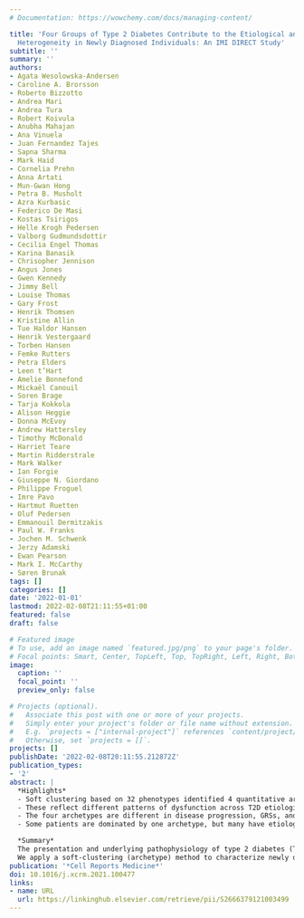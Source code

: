 ```yaml
---
# Documentation: https://wowchemy.com/docs/managing-content/

title: 'Four Groups of Type 2 Diabetes Contribute to the Etiological and Clinical
  Heterogeneity in Newly Diagnosed Individuals: An IMI DIRECT Study'
subtitle: ''
summary: ''
authors:
- Agata Wesolowska-Andersen
- Caroline A. Brorsson
- Roberto Bizzotto
- Andrea Mari
- Andrea Tura
- Robert Koivula
- Anubha Mahajan
- Ana Vinuela
- Juan Fernandez Tajes
- Sapna Sharma
- Mark Haid
- Cornelia Prehn
- Anna Artati
- Mun-Gwan Hong
- Petra B. Musholt
- Azra Kurbasic
- Federico De Masi
- Kostas Tsirigos
- Helle Krogh Pedersen
- Valborg Gudmundsdottir
- Cecilia Engel Thomas
- Karina Banasik
- Chrisopher Jennison
- Angus Jones
- Gwen Kennedy
- Jimmy Bell
- Louise Thomas
- Gary Frost
- Henrik Thomsen
- Kristine Allin
- Tue Haldor Hansen
- Henrik Vestergaard
- Torben Hansen
- Femke Rutters
- Petra Elders
- Leen t’Hart
- Amelie Bonnefond
- Mickaël Canouil
- Soren Brage
- Tarja Kokkola
- Alison Heggie
- Donna McEvoy
- Andrew Hattersley
- Timothy McDonald
- Harriet Teare
- Martin Ridderstrale
- Mark Walker
- Ian Forgie
- Giuseppe N. Giordano
- Philippe Froguel
- Imre Pavo
- Hartmut Ruetten
- Oluf Pedersen
- Emmanouil Dermitzakis
- Paul W. Franks
- Jochen M. Schwenk
- Jerzy Adamski
- Ewan Pearson
- Mark I. McCarthy
- Søren Brunak
tags: []
categories: []
date: '2022-01-01'
lastmod: 2022-02-08T21:11:55+01:00
featured: false
draft: false

# Featured image
# To use, add an image named `featured.jpg/png` to your page's folder.
# Focal points: Smart, Center, TopLeft, Top, TopRight, Left, Right, BottomLeft, Bottom, BottomRight.
image:
  caption: ''
  focal_point: ''
  preview_only: false

# Projects (optional).
#   Associate this post with one or more of your projects.
#   Simply enter your project's folder or file name without extension.
#   E.g. `projects = ["internal-project"]` references `content/project/deep-learning/index.md`.
#   Otherwise, set `projects = []`.
projects: []
publishDate: '2022-02-08T20:11:55.212872Z'
publication_types:
- '2'
abstract: |
  *Highlights*
  - Soft clustering based on 32 phenotypes identified 4 quantitative archetypes.
  - These reflect different patterns of dysfunction across T2D etiological processes.
  - The four archetypes are different in disease progression, GRSs, and omics signals.
  - Some patients are dominated by one archetype, but many have etiological combinations.

  *Summary*  
  The presentation and underlying pathophysiology of type 2 diabetes (T2D) is complex and heterogeneous. Recent studies attempted to stratify T2D into distinct subgroups using data-driven approaches, but their clinical utility may be limited if categorical representations of complex phenotypes are suboptimal.  
  We apply a soft-clustering (archetype) method to characterize newly diagnosed T2D based on 32 clinical variables. We assign quantitative clustering scores for individuals and investigate the associations with glycemic deterioration, genetic risk scores, circulating omics biomarkers, and phenotypic stability over 36 months. Four archetype profiles represent dysfunction patterns across combinations of T2D etiological processes and correlate with multiple circulating biomarkers. One archetype associated with obesity, insulin resistance, dyslipidemia, and impaired β cell glucose sensitivity corresponds with the fastest disease progression and highest demand for anti-diabetic treatment. We demonstrate that clinical heterogeneity in T2D can be mapped to heterogeneity in individual etiological processes, providing a potential route to personalized treatments.
publication: '*Cell Reports Medicine*'
doi: 10.1016/j.xcrm.2021.100477
links:
- name: URL
  url: https://linkinghub.elsevier.com/retrieve/pii/S2666379121003499
---
```

